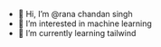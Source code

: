- 👋 Hi, I’m @rana chandan singh
- 👀 I’m interested in machine learning
- 🌱 I’m currently learning tailwind
